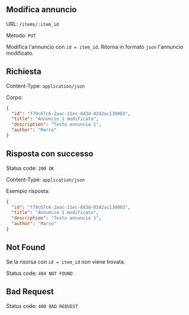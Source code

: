 ## Modifica annuncio

URL: `/items/:item_id`

Metodo: `PUT`

Modifica l'annuncio con `id = item_id`. Ritorna in formato `json` l'annuncio modificato.

## Richiesta

Content-Type: `application/json`

Corpo:

```json
{
  "id": "f79c67c6-2aac-11ec-8d3d-0242ac130003",
  "title": "Annuncio 1 modificato",
  "description": "Testo annuncio 1",
  "author": "Marco"
}
```

## Risposta con successo

Status code: `200 OK`

Content-Type: `application/json`

Esempio risposta:

```json
{
  "id": "f79c67c6-2aac-11ec-8d3d-0242ac130003",
  "title": "Annuncio 1 modificato",
  "description": "Testo annuncio 1",
  "author": "Marco"
}
```

## Not Found

Se la risorsa con `id = item_id` non viene trovata.

Status code: `404 NOT FOUND`

## Bad Request
Status code: `400 BAD REQUEST`